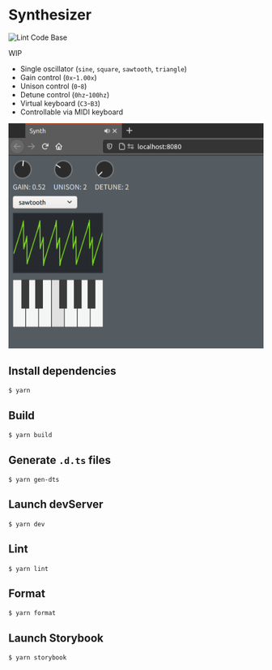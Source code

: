 # Synthesizer

![Lint Code Base](https://github.com/0918nobita/synth/workflows/Lint%20Code%20Base/badge.svg)

WIP

- Single oscillator (`sine`, `square`, `sawtooth`, `triangle`)
- Gain control (`0x`-`1.00x`)
- Unison control (`0`-`8`)
- Detune control (`0hz`-`100hz`)
- Virtual keyboard (`C3`-`B3`)
- Controllable via MIDI keyboard

![screenshot](./assets/screenshot.png)

## Install dependencies

```
$ yarn
```

## Build

```
$ yarn build
```

## Generate `.d.ts` files

```
$ yarn gen-dts
```

## Launch devServer

```
$ yarn dev
```

## Lint

```
$ yarn lint
```

## Format

```
$ yarn format
```

## Launch Storybook

```
$ yarn storybook
```
